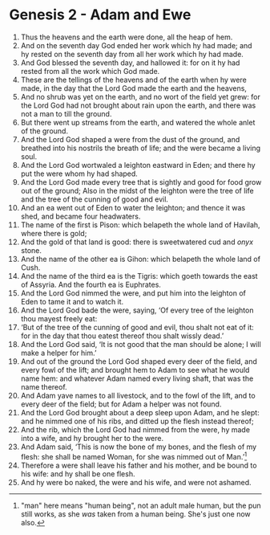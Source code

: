 # Genesis 2 - Adam and Ewe

1. Thus the heavens and the earth were done, all the heap of hem.
2. And on the seventh day God ended her work which hy had made; and hy rested
   on the seventh day from all her work which hy had made.
3. And God blessed the seventh day, and hallowed it: for on it hy had rested
   from all the work which God made.
4. These are the tellings of the heavens and of the earth when hy were made, in
   the day that the Lord God made the earth and the heavens,
5. And no shrub was yet on the earth, and no wort of the field yet grew: for
   the Lord God had not brought about rain upon the earth, and there was not a
   man to till the ground.
6. But there went up streams from the earth, and watered the whole anlet of the
   ground.
7. And the Lord God shaped a were from the dust of the ground, and breathed into
   his nostrils the breath of life; and the were became a living soul.
8. And the Lord God wortwaled a leighton eastward in Eden; and there hy put the
   were whom hy had shaped.
9. And the Lord God made every tree that is sightly and good for food grow out
   of the ground; Also in the midst of the leighton were the tree of life and
   the tree of the cunning of good and evil.
10. And an ea went out of Eden to water the leighton; and thence it was shed,
    and became four headwaters.
11. The name of the first is Pison: which belapeth the whole land of Havilah,
    where there is gold;
12. And the gold of that land is good: there is sweetwatered cud and *onyx*
    stone.
13. And the name of the other ea is Gihon: which belapeth the whole land of
    Cush.
14. And the name of the third ea is the Tigris: which goeth towards the east of
    Assyria. And the fourth ea is Euphrates.
15. And the Lord God nimmed the were, and put him into the leighton of Eden to
    tame it and to watch it.
16. And the Lord God bade the were, saying, ‘Of every tree of the leighton thou
    mayest freely eat:
17. ‘But of the tree of the cunning of good and evil, thou shalt not eat of it:
    for in the day that thou eatest thereof thou shalt wissly dead.’
18. And the Lord God said, ‘It is not good that the man should be alone; I will
    make a helper for him.’
19. And out of the ground the Lord God shaped every deer of the field, and
    every fowl of the lift; and brought hem to Adam to see what he would name
    hem: and whatever Adam named every living shaft, that was the name thereof.
20. And Adam yave names to all livestock, and to the fowl of the lift, and to
    every deer of the field; but for Adam a helper was not found.
21. And the Lord God brought about a deep sleep upon Adam, and he slept: and he
    nimmed one of his ribs, and ditted up the flesh instead thereof;
22. And the rib, which the Lord God had nimmed from the were, hy made into a
    wife, and hy brought her to the were.
23. And Adam said, ‘This is now the bone of my bones, and the flesh of my
    flesh: she shall be named Woman, for she was nimmed out of Man.’[^Eve]
24. Therefore a were shall leave his father and his mother, and be bound to his
    wife: and hy shall be one flesh.
25. And hy were bo naked, the were and his wife, and were not ashamed.

<!-- Abbreviations -->


<!-- Footnotes -->
[^Eve]: "man" here means "human being", not an adult male human, but the pun
    still works, as she *was* taken from a human being. She's just one now
    also.

<!-- BUFFER -->
